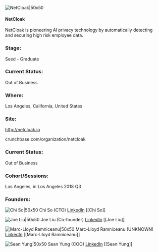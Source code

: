 

![NetCloak|50x50](https://apimg.techstars.com/connect/images/image_files/5b2bee2e34a60d1b9a00004e/original/Screen_Shot_2018-06-21_at_11.28.16_AM.png)

#### NetCloak
NetCloak is pioneering AI privacy technology by automatically detecting and securing high risk employee data.

### Stage: 
Seed - Graduate 

### Current Status: 
Out of Business

### Where:
Los Angeles, California, United States

### Site:
http://netcloak.io



crunchbase.com/organization/netcloak

### Current Status: 
Out of Business

### Cohort/Sessions: 
Los Angeles, in Los Angeles 2018 Q3

### Founders: 

![Chi So|50x50](https://apimg.techstars.com/connect/images/image_files/5bc90068c1a4b8083f000036/original/IMG_9075.jpg) Chi So (CTO) [LinkedIn](https://linkedin.com/in/chihso) [[Chi So]]

![Joe Liu|50x50](https://apimg.techstars.com/connect/images/image_files/5b32792c34a60d1b9a0000a1/original/DSC_0073.jpg) Joe Liu (Co-founder) [LinkedIn](https://linkedin.com/in/joe-liu-72a331109) [[Joe Liu]]

![Marc-Lloyd Ramniceanu|50x50](https://apimg.techstars.com/connect/images/image_files/5d421d2334a60d39a8000087/original/DemoDay_Cropped.jpg) Marc-Lloyd Ramniceanu (UNKNOWN) [LinkedIn](https://linkedin.com/in/marc-lloyd-ramniceanu) [[Marc-Lloyd Ramniceanu]]

![Sean Yung|50x50](https://apimg.techstars.com/connect/images/image_files/5b351a68a36c1131c800034e/original/download_%281%29.png) Sean Yung (COO) [LinkedIn](https://linkedin.com/in/sean-yung-a4084138) [[Sean Yung]]


